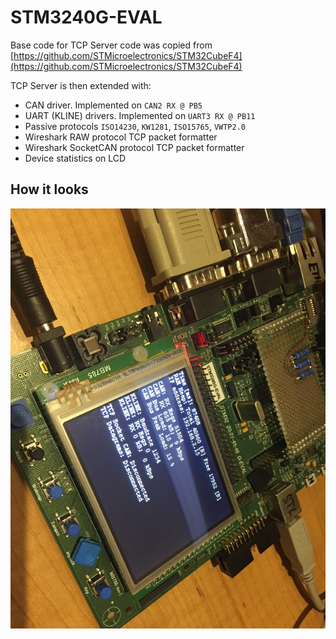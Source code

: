 # STM3240G-EVAL
Base code for TCP Server code was copied from [https://github.com/STMicroelectronics/STM32CubeF4](https://github.com/STMicroelectronics/STM32CubeF4)

TCP Server is then extended with:
 * CAN driver. Implemented on `CAN2 RX @ PB5`
 * UART (KLINE) drivers. Implemented on `UART3 RX @ PB11`
 * Passive protocols `ISO14230`, `KW1281`, `ISO15765`, `VWTP2.0`
 * Wireshark RAW protocol TCP packet formatter
 * Wireshark SocketCAN protocol TCP packet formatter
 * Device statistics on LCD

## How it looks
![STM3240G Example](STM3240G.jpg)
